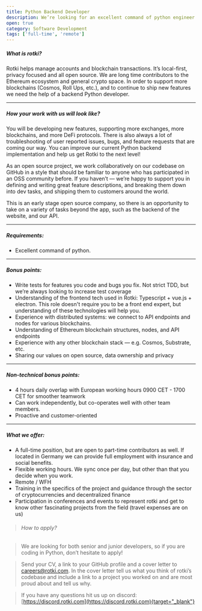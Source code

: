 ```yaml
---
title: Python Backend Developer
description: We’re looking for an excellent command of python engineer to join our team.
open: true
category: Software Development
tags: ['full-time', 'remote']
---
```


##### What is rotki?

Rotki helps manage accounts and blockchain transactions. It’s local-first,
privacy focused and all open source. We are long time contributors to the
Ethereum ecosystem and general crypto space. In order to support more
blockchains (Cosmos, Roll Ups, etc.), and to continue to ship new features
we need the help of a backend Python developer.

---

##### How your work with us will look like?

You will be developing new features, supporting more exchanges, more
blockchains, and more DeFi protocols. There is also always a lot of
troubleshooting of user reported issues, bugs, and feature requests that
are coming our way. You can improve our current Python backend
implementation and help us get Rotki to the next level!

As an open source project, we work collaboratively on our codebase on
GitHub in a style that should be familiar to anyone who has participated
in an OSS community before. If you haven’t — we’re happy to support you in
defining and writing great feature descriptions, and breaking them down
into dev tasks, and shipping them to customers around the world.

This is an early stage open source company, so there is an opportunity to
take on a variety of tasks beyond the app, such as the backend of the
website, and our API.

---

##### Requirements:

* Excellent command of python.

---

##### Bonus points:

* Write tests for features you code and bugs you fix. Not strict TDD,
  but we’re always looking to increase test coverage
* Understanding of the frontend tech used in Rotki: Typescript + vue.js +
  electron. This role doesn't require you to be a front end expert,
  but understanding of these technologies will help you.
* Experience with distributed systems: we connect to API endpoints and
  nodes for various blockchains.
* Understanding of Ethereum blockchain structures, nodes, and API
  endpoints
* Experience with any other blockchain stack — e.g. Cosmos, Substrate,
  etc.
* Sharing our values on open source, data ownership and privacy

---

##### Non-technical bonus points:

* 4 hours daily overlap with European working hours 0900 CET - 1700 CET
  for smoother teamwork
* Can work independently, but co-operates well with other team members.
* Proactive and customer-oriented

---

##### What we offer:

* A full-time position, but are open to part-time contributors as well.
  If located in Germany we can provide full employment with insurance
  and social benefits.
* Flexible working hours. We sync once per day, but other than that you
  decide when you work.
* Remote / WFH
* Training in the specifics of the project and guidance through the
  sector of cryptocurrencies and decentralized finance
* Participation in conferences and events to represent rotki and get to
  know other fascinating projects from the field (travel expenses are on
  us)

> ###### How to apply?

> We are looking for both senior and junior developers, so if you are coding
in Python, don’t hesitate to apply!

> Send your CV, a link to your GitHub profile and a cover letter to
careers@rotki.com. In the cover letter tell us what you think of rotki’s
codebase and include a link to a project you worked on and are most proud
about and tell us why.

> If you have any questions hit us up on discord:
> [https://discord.rotki.com](https://discord.rotki.com){target="_blank"}
